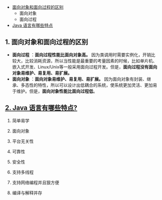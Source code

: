 - <a href="#面向对象和面向过程的区别">面向对象和面向过程的区别</a>
  - 面向对象
  - 面向过程
- <a href="#Java 语言有哪些特点">Java 语言有哪些特点</a>

## <a name="面向对象和面向过程的区别" >1. 面向对象和面向过程的区别</a>

- **面向过程** ：**面向过程性能比面向对象高。** 因为类调用时需要实例化，开销比较大，比较消耗资源，所以当性能是最重要的考量因素的时候，比如单片机、嵌入式开发、Linux/Unix等一般采用面向过程开发。但是，**面向过程没有面向对象易维护、易复用、易扩展。**
- **面向对象** ：**面向对象易维护、易复用、易扩展。** 因为面向对象有封装、继承、多态性的特性，所以可以设计出低耦合的系统，使系统更加灵活、更加易于维护。但是，**面向对象性能比面向过程低**。

##  <a href="Java 语言有哪些特点">2. Java 语言有哪些特点?</a>

1. 简单易学

2. 面向对象

3. 平台无关性

4. 可靠性

5. 安全性

6. 支持多线程

7. 支持网络编程并且狠方便

8. 编译与解释并存

   

